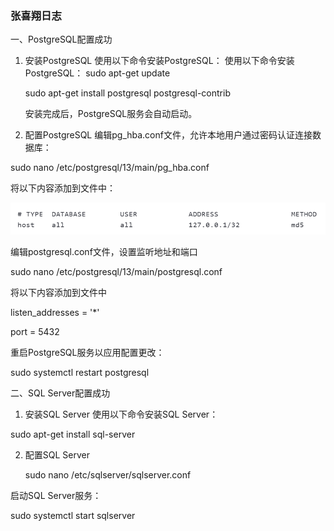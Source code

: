 ### 张喜翔日志

一、PostgreSQL配置成功
1. 安装PostgreSQL
   使用以下命令安装PostgreSQL： 
    使用以下命令安装PostgreSQL：
   sudo apt-get update 

   sudo apt-get install postgresql postgresql-contrib


   安装完成后，PostgreSQL服务会自动启动。

2. 配置PostgreSQL
   编辑pg_hba.conf文件，允许本地用户通过密码认证连接数据库：

sudo nano /etc/postgresql/13/main/pg_hba.conf

将以下内容添加到文件中：

![img.png](img2/img.png)


编辑postgresql.conf文件，设置监听地址和端口

sudo nano /etc/postgresql/13/main/postgresql.conf

将以下内容添加到文件中

listen_addresses = '*'

port = 5432

重启PostgreSQL服务以应用配置更改：

sudo systemctl restart postgresql

二、SQL Server配置成功
1. 安装SQL Server
   使用以下命令安装SQL Server：

sudo apt-get install sql-server


2. 配置SQL Server


   sudo nano /etc/sqlserver/sqlserver.conf


启动SQL Server服务：

sudo systemctl start sqlserver


